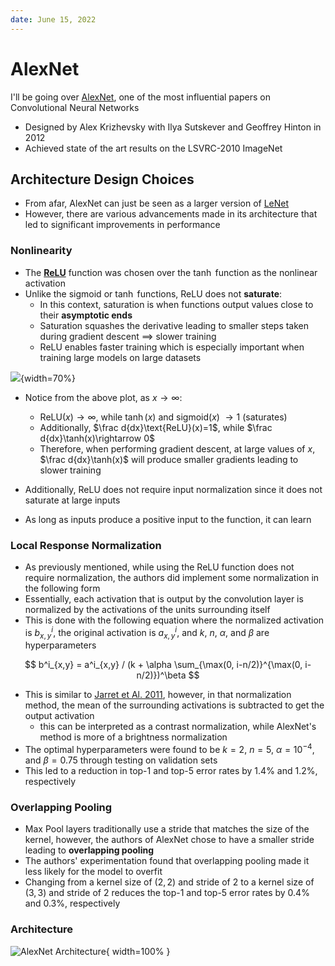 ```yaml
---
date: June 15, 2022
---
```

# AlexNet
I'll be going over [AlexNet](https://proceedings.neurips.cc/paper/2012/file/c399862d3b9d6b76c8436e924a68c45b-Paper.pdf),
one of the most influential papers on Convolutional Neural Networks

- Designed by Alex Krizhevsky with Ilya Sutskever and Geoffrey Hinton in 2012
- Achieved state of the art results on the LSVRC-2010 ImageNet

## Architecture Design Choices

- From afar, AlexNet can just be seen as a larger version of [LeNet](http://yann.lecun.com/exdb/publis/pdf/lecun-01a.pdf)
- However, there are various advancements made in its architecture that led to significant improvements in performance

### Nonlinearity

- The [__ReLU__](https://machinelearningmastery.com/rectified-linear-activation-function-for-deep-learning-neural-networks/) function was chosen over
the $\tanh$ function as the nonlinear activation
- Unlike the $\text{sigmoid}$ or $\tanh$ functions, $\text{ReLU}$ does not __saturate__:
    - In this context, saturation is when functions output values close to their __asymptotic ends__
    - Saturation squashes the derivative leading to smaller steps taken during gradient descent $\implies$ slower training
    - $\text{ReLU}$ enables faster training which is especially important when training large models on large datasets

![](fn_compare.png#center){width=70%}

- Notice from the above plot, as $x \rightarrow \infty$:
    - $\text{ReLU}(x) \rightarrow \infty$, while $\tanh(x)$ and $\text{sigmoid}(x)$ $\rightarrow 1$ (saturates)
    - Additionally, $\frac d{dx}\text{ReLU}(x)=1$, while $\frac d{dx}\tanh(x)\rightarrow 0$
    - Therefore, when performing gradient descent, at large values of $x$, $\frac d{dx}\tanh(x)$ will produce smaller gradients leading to slower training

- Additionally, $\text{ReLU}$ does not require input normalization since it does not saturate at large inputs
- As long as inputs produce a positive input to the function, it can learn 

### Local Response Normalization

- As previously mentioned, while using the $\text{ReLU}$ function does not require normalization, the authors did implement some normalization in the following form
- Essentially, each activation that is output by the convolution layer is normalized by the activations of the units surrounding itself
- This is done with the following equation where the normalized activation is $b^i_{x,y}$, the original activation is $a^i_{x,y}$, and $k$, $n$, $\alpha$, and $\beta$ are hyperparameters

$$
b^i_{x,y} = a^i_{x,y} / (k + \alpha \sum_{\max(0, i-n/2)}^{\max(0, i-n/2)})^\beta
$$

- This is similar to [Jarret et Al. 2011](https://ieeexplore.ieee.org/document/5459469), however, in that normalization method, the mean of the surrounding activations is subtracted to get the output activation
    - this can be interpreted as a contrast normalization, while AlexNet's method is more of a brightness normalization
- The optimal hyperparameters were found to be $k=2$, $n=5$, $\alpha=10^{-4}$, and $\beta=0.75$ through testing on validation sets
- This led to a reduction in top-1 and top-5 error rates by 1.4% and 1.2%, respectively

### Overlapping Pooling

- Max Pool layers traditionally use a stride that matches the size of the kernel, however, the authors of AlexNet chose to have a smaller stride leading to __overlapping pooling__
- The authors' experimentation found that overlapping pooling made it less likely for the model to overfit
- Changing from a kernel size of $(2, 2)$ and stride of $2$ to a kernel size of $(3, 3)$ and stride of $2$ reduces the top-1 and top-5 error rates by $0.4\%$ and $0.3\%$, respectively

### Architecture
![AlexNet Architecture](https://www.researchgate.net/profile/Nicola-Strisciuglio/publication/339756908/figure/fig5/AS:866265283457032@1583545146587/AlexNet-architecture-used-as-the-baseline-model-for-the-analysis-of-results-on-the.png#center){ width=100% }
